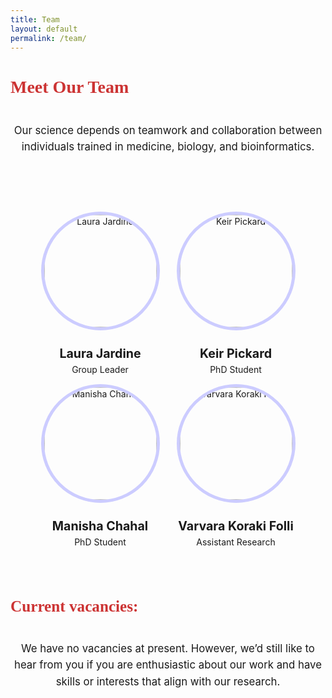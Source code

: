 ```yaml
---
title: Team
layout: default
permalink: /team/
---
```


<h1 class="team-page-title">Meet Our Team</h1>

<!-- /Page Styling  -->
<style>

body {
  font-family: Poppins,-apple-system,BlinkMacSystemFont,"Segoe UI",Roboto,"Helvetica Neue",Arial,sans-serif
  color: #333; 
  padding-left: 40px;
  padding-right: 40px;
}

.team-page-title {
  font-family: 'Georgia', serif; 
  font-size: 2em;
  color: #CC3333; /* Custom color */
  text-align: left;
  margin-bottom: 40px;
}

.vacancies-title {
  font-family: 'Georgia', serif; /* Example font family */
  font-size: 1.8em;
  color: #CC3333; /* Custom color */
  text-align: left;
  margin-bottom: 30px;
}

.team-container {
  display: flex;
  justify-content: space-between; /* Spread out the team members evenly */
  flex-wrap: wrap; /* Ensure the members wrap on smaller screens */
  gap: 10px; /* Space between each team member block */
  padding: 40px;
}

/* Individual team member block */
.team-member {
  flex-basis: 28%; /* Ensure each team member takes up around 22% of the row width */
  text-align: center; /* Center the text */
  max-width: 250px; /* Set a max width for each block */
  flex-grow: 1;
}

/* Circular image styling */
.team-member-photo {
  width: 180px; /* Fixed width for the images */
  height: 180px; /* Fixed height for the images */
  object-fit: cover; /* Ensure image scales correctly */
  border-radius: 50%; /* This makes the image circular */
  border: 5px solid #CCCCFF; /* Optional: add a border to the images */
  margin-bottom: 15px;
}

/* Styling for team member name */
.team-member h3 {
  margin: 10px 0 5px 0;
  font-size: 1.4em;
}

/* Styling for team member description */
.team-member p {
  font-size: 1em;
  margin: 5px 0;
}

/* Responsive design - stack team members vertically on small screens */
@media (max-width: 768px) {
  .team-container {
    justify-content: center; /* Center the team members on small screens */
  }
  
  .team-member {
    flex-basis: 45%; /* Make team members take up more space on smaller screens */
  }
}

@media (max-width: 480px) {
  .team-member {
    flex-basis: 100%; /* Full width on very small screens */
    max-width: none;
  }
}

/* Styling for the text before and after the team blocks */
.team-page-intro, .team-page-outro {
  font-size: 1.2em;
  margin-bottom: 50px; /* Adds space between text and team blocks */
  line-height: 1.6;
  text-align: center; /* Optional: center the text */
}

.team-page-outro {
  margin-top: 40px; /* Adds space above the closing text */
}

</style>



<!-- Text before the team blocks -->
<div class="team-page-intro">
Our science depends on teamwork and collaboration between individuals trained in medicine, biology, and bioinformatics.
</div>

<!-- Team members block -->
<div class="team-container">
  <div class="team-member">
    <img src="{{ '/assets/img/team/laura_jardine_bw_cp.png' | relative_url }}" alt="Laura Jardine" class="team-member-photo" />
    <h3>Laura Jardine</h3>
    <p>Group Leader</p>
  </div>

  <div class="team-member">
    <img src="{{ '/assets/img/team/keir_pickard_bw_cp.png' | relative_url }}" alt="Keir Pickard" class="team-member-photo" />
    <h3>Keir Pickard</h3>
    <p>PhD Student</p>
  </div>

  <div class="team-member">
    <img src="{{ '/assets/img/team/manisha_chahal_bw_cp.png' | relative_url }}" alt="Manisha Chahal" class="team-member-photo" />
    <h3>Manisha Chahal</h3>
    <p>PhD Student</p>
  </div>

  <div class="team-member">
    <img src="{{ '/assets/img/team/koraki_folli_bw_cp.png' | relative_url }}" alt="Varvara Koraki Folli" class="team-member-photo" />
    <h3>Varvara Koraki Folli</h3>
    <p>Assistant Research</p>
  </div>
</div>

<!-- Text after the team blocks -->
<h1 class="vacancies-title">Current vacancies:</h1>
<div class="team-page-outro">
We have no vacancies at present. However, we’d still like to hear from you if you are enthusiastic about our work and have skills or interests that align with our research. 
</div>